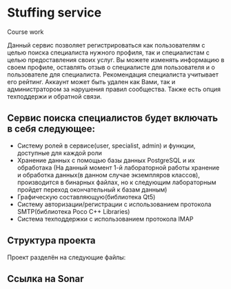 # Stuffing service

Course work

Данный сервис позволяет регистрироваться как пользователям с целью поиска специалиста нужного профиля, так и специалистам с целью предоставления своих услуг. Вы можете изменять информацию в своем профиле, оставлять отзыв о специалисте для пользователя и о пользователе для специалиста. Рекомендация специалиста учитывает его рейтинг. Аккаунт может быть удален как Вами, так и администратором за нарушения правил сообщества. Также есть опция техподдержи и обратной связи.


## Сервис поиска специалистов будет включать в себя следующее:

- Систему ролей в сервисе(user, specialist, admin) и функции, доступные для каждой роли
- Хранение данных с помощью базы данных PostgreSQL и их обработака
  (На данный момент 1-й лабораторной работы хранение и обработка данных(в данном случае экземпляров классов), производится в бинарных файлах, но к следующим лабораторным пройдет переход окончательный к базам данным)
- Графическую составляющую(библиотека Qt5)
- Cистему авторизации/регистрации с использованием протокола SMTP(библиотека Poco C++ Libraries)
- Система техподдержки с использованием протокола IMAP

## Структура проекта

Проект разделён на следующие файлы:



## Ссылка на Sonar

